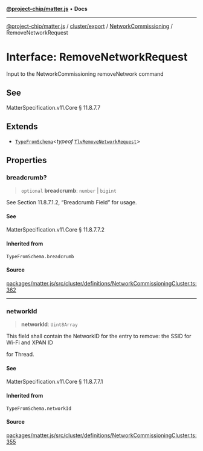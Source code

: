 [**@project-chip/matter.js**](../../../../../README.md) • **Docs**

***

[@project-chip/matter.js](../../../../../modules.md) / [cluster/export](../../../README.md) / [NetworkCommissioning](../README.md) / RemoveNetworkRequest

# Interface: RemoveNetworkRequest

Input to the NetworkCommissioning removeNetwork command

## See

MatterSpecification.v11.Core § 11.8.7.7

## Extends

- [`TypeFromSchema`](../../../../../tlv/export/README.md#typefromschemas)\<*typeof* [`TlvRemoveNetworkRequest`](../README.md#tlvremovenetworkrequest)\>

## Properties

### breadcrumb?

> `optional` **breadcrumb**: `number` \| `bigint`

See Section 11.8.7.1.2, “Breadcrumb Field” for usage.

#### See

MatterSpecification.v11.Core § 11.8.7.7.2

#### Inherited from

`TypeFromSchema.breadcrumb`

#### Source

[packages/matter.js/src/cluster/definitions/NetworkCommissioningCluster.ts:362](https://github.com/project-chip/matter.js/blob/7a8cbb56b87d4ccf34bec5a9a95ab40a1711324f/packages/matter.js/src/cluster/definitions/NetworkCommissioningCluster.ts#L362)

***

### networkId

> **networkId**: `Uint8Array`

This field shall contain the NetworkID for the entry to remove: the SSID for Wi-Fi and XPAN ID

for Thread.

#### See

MatterSpecification.v11.Core § 11.8.7.7.1

#### Inherited from

`TypeFromSchema.networkId`

#### Source

[packages/matter.js/src/cluster/definitions/NetworkCommissioningCluster.ts:355](https://github.com/project-chip/matter.js/blob/7a8cbb56b87d4ccf34bec5a9a95ab40a1711324f/packages/matter.js/src/cluster/definitions/NetworkCommissioningCluster.ts#L355)
